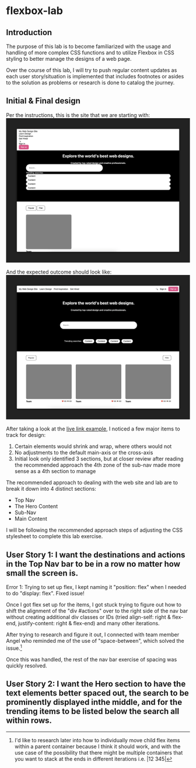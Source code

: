 # flexbox-lab

## Introduction

The purpose of this lab is to become familiarized with the usage and handling of more complex CSS functions and to utilize Flexbox in CSS styling to better manage the designs of a web page.

Over the course of this lab, I will try to push regular content updates as each user story/situation is implemented that includes footnotes or asides to the solution as problems or research is done to catalog the journey.

## Initial & Final design

Per the instructions, this is the site that we are starting with:
<img src="https://github.com/AshuraKuranata/flexbox-lab/blob/main/images/Initial%20design.png">

And the expected outcome should look like:
<img src="https://github.com/AshuraKuranata/flexbox-lab/blob/main/images/Final%20Design.png">

After taking a look at the <a href="https://pages.git.generalassemb.ly/modular-curriculum-all-courses/flexbox-lab-solution/">live link example</a>, I noticed a few major items to track for design:

1. Certain elements would shrink and wrap, where others would not
2. No adjustments to the default main-axis or the cross-axis
3. Initial look only identified 3 sections, but at closer review after reading the recommended approach the 4th zone of the sub-nav made more sense as a 4th section to manage

The recommended approach to dealing with the web site and lab are to break it down into 4 distinct sections:

* Top Nav
* The Hero Content
* Sub-Nav
* Main Content

I will be following the recommended approach steps of adjusting the CSS stylesheet to complete this lab exercise.

## User Story 1: I want the destinations and actions in the Top Nav bar to be in a row no matter how small the screen is.

Error 1: Trying to set up flex, I kept naming it "position: flex" when I needed to do "display: flex".  Fixed issue!

Once I got flex set up for the items, I got stuck trying to figure out how to shift the alignment of the "div #actions" over to the right side of the nav bar without creating additional div classes or IDs (tried align-self: right & flex-end, justify-content: right & flex-end) and many other iterations.

After trying to research and figure it out, I connected with team member Angel who reminded me of the use of "space-between", which solved the issue.[^1]

Once this was handled, the rest of the nav bar exercise of spacing was quickly resolved.

[^1]: I'd like to research later into how to individually move child flex items within a parent container because I think it should work, and with the use case of the possibility that there might be multiple containers that you want to stack at the ends in different iterations
i.e. |12     345|

## User Story 2: I want the Hero section to have the text elements better spaced out, the search to be prominently displayed inthe middle, and for the trending items to be listed below the search all within rows.


